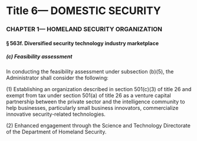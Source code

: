 
# Title 6— DOMESTIC SECURITY
### CHAPTER 1— HOMELAND SECURITY ORGANIZATION
#### § 563f. Diversified security technology industry marketplace
##### (c) Feasibility assessment

In conducting the feasibility assessment under subsection (b)(5), the Administrator shall consider the following:

(1) Establishing an organization described in section 501(c)(3) of title 26 and exempt from tax under section 501(a) of title 26 as a venture capital partnership between the private sector and the intelligence community to help businesses, particularly small business innovators, commercialize innovative security-related technologies.

(2) Enhanced engagement through the Science and Technology Directorate of the Department of Homeland Security.
